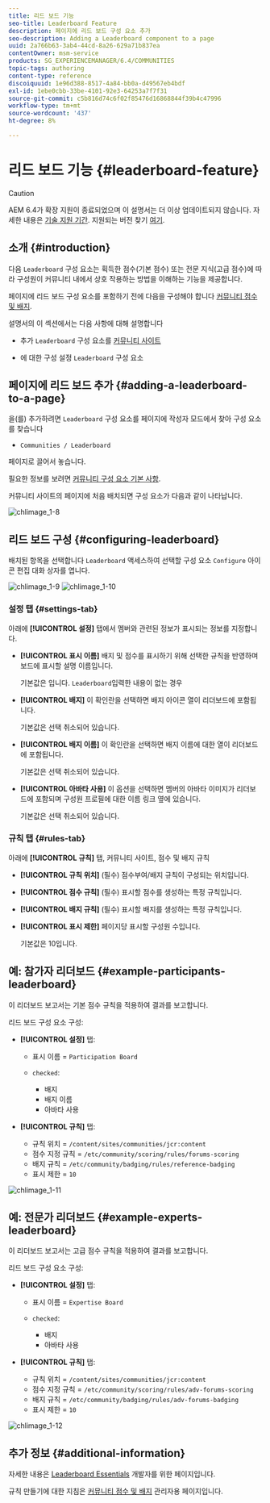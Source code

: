 ```yaml
---
title: 리드 보드 기능
seo-title: Leaderboard Feature
description: 페이지에 리드 보드 구성 요소 추가
seo-description: Adding a Leaderboard component to a page
uuid: 2a766b63-3ab4-44cd-8a26-629a71b837ea
contentOwner: msm-service
products: SG_EXPERIENCEMANAGER/6.4/COMMUNITIES
topic-tags: authoring
content-type: reference
discoiquuid: 1e96d388-8517-4a84-bb0a-d49567eb4bdf
exl-id: 1ebe0cbb-33be-4101-92e3-64253a7f7f31
source-git-commit: c5b816d74c6f02f85476d16868844f39b4c47996
workflow-type: tm+mt
source-wordcount: '437'
ht-degree: 8%

---
```


# 리드 보드 기능 {#leaderboard-feature}

>[!CAUTION]
>
>AEM 6.4가 확장 지원이 종료되었으며 이 설명서는 더 이상 업데이트되지 않습니다. 자세한 내용은 [기술 지원 기간](https://helpx.adobe.com/kr/support/programs/eol-matrix.html). 지원되는 버전 찾기 [여기](https://experienceleague.adobe.com/docs/).

## 소개 {#introduction}

다음 `Leaderboard` 구성 요소는 획득한 점수(기본 점수) 또는 전문 지식(고급 점수)에 따라 구성원이 커뮤니티 내에서 상호 작용하는 방법을 이해하는 기능을 제공합니다.

페이지에 리드 보드 구성 요소를 포함하기 전에 다음을 구성해야 합니다 [커뮤니티 점수 및 배지](implementing-scoring.md).

설명서의 이 섹션에서는 다음 사항에 대해 설명합니다

* 추가 `Leaderboard` 구성 요소를 [커뮤니티 사이트](overview.md#community-sites)

* 에 대한 구성 설정 `Leaderboard` 구성 요소

## 페이지에 리드 보드 추가 {#adding-a-leaderboard-to-a-page}

을(를) 추가하려면 `Leaderboard` 구성 요소를 페이지에 작성자 모드에서 찾아 구성 요소를 찾습니다

* `Communities / Leaderboard`

페이지로 끌어서 놓습니다.

필요한 정보를 보려면 [커뮤니티 구성 요소 기본 사항](basics.md).

커뮤니티 사이트의 페이지에 처음 배치되면 구성 요소가 다음과 같이 나타납니다.

![chlimage_1-8](assets/chlimage_1-8.png)

## 리드 보드 구성 {#configuring-leaderboard}

배치된 항목을 선택합니다 `Leaderboard` 액세스하여 선택할 구성 요소 `Configure` 아이콘 편집 대화 상자를 엽니다.

![chlimage_1-9](assets/chlimage_1-9.png) ![chlimage_1-10](assets/chlimage_1-10.png)

### 설정 탭 {#settings-tab}

아래에 **[!UICONTROL 설정]** 탭에서 멤버와 관련된 정보가 표시되는 정보를 지정합니다.

* **[!UICONTROL 표시 이름]**
배지 및 점수를 표시하기 위해 선택한 규칙을 반영하며 보드에 표시할 설명 이름입니다.

   기본값은 입니다. `Leaderboard`입력한 내용이 없는 경우

* **[!UICONTROL 배지]**
이 확인란을 선택하면 배지 아이콘 열이 리더보드에 포함됩니다.

   기본값은 선택 취소되어 있습니다.

* **[!UICONTROL 배지 이름]**
이 확인란을 선택하면 배지 이름에 대한 열이 리더보드에 포함됩니다.

   기본값은 선택 취소되어 있습니다.

* **[!UICONTROL 아바타 사용]**
이 옵션을 선택하면 멤버의 아바타 이미지가 리더보드에 포함되며 구성원 프로필에 대한 이름 링크 옆에 있습니다.

   기본값은 선택 취소되어 있습니다.

### 규칙 탭 {#rules-tab}

아래에 **[!UICONTROL 규칙]** 탭, 커뮤니티 사이트, 점수 및 배지 규칙

* **[!UICONTROL 규칙 위치]**
(필수) 점수부여/배지 규칙이 구성되는 위치입니다.

* **[!UICONTROL 점수 규칙]**
(필수) 표시할 점수를 생성하는 특정 규칙입니다.

* **[!UICONTROL 배지 규칙]**
(필수) 표시할 배지를 생성하는 특정 규칙입니다.

* **[!UICONTROL 표시 제한]**
페이지당 표시할 구성원 수입니다.

   기본값은 10입니다.

## 예: 참가자 리더보드 {#example-participants-leaderboard}

이 리더보드 보고서는 기본 점수 규칙을 적용하여 결과를 보고합니다.

리드 보드 구성 요소 구성:

* **[!UICONTROL 설정]** 탭:

   * 표시 이름 = `Participation Board`
   * `checked`:

      * 배지
      * 배지 이름
      * 아바타 사용

* **[!UICONTROL 규칙]** 탭:

   * 규칙 위치 = `/content/sites/communities/jcr:content`
   * 점수 지정 규칙 = `/etc/community/scoring/rules/forums-scoring`
   * 배지 규칙 = `/etc/community/badging/rules/reference-badging`
   * 표시 제한 = `10`

![chlimage_1-11](assets/chlimage_1-11.png)

## 예: 전문가 리더보드 {#example-experts-leaderboard}

이 리더보드 보고서는 고급 점수 규칙을 적용하여 결과를 보고합니다.

리드 보드 구성 요소 구성:

* **[!UICONTROL 설정]** 탭:

   * 표시 이름 = `Expertise Board`
   * `checked`:

      * 배지
      * 아바타 사용

* **[!UICONTROL 규칙]** 탭:

   * 규칙 위치 = `/content/sites/communities/jcr:content`
   * 점수 지정 규칙 = `/etc/community/scoring/rules/adv-forums-scoring`
   * 배지 규칙 = `/etc/community/badging/rules/adv-forums-badging`
   * 표시 제한 = `10`

![chlimage_1-12](assets/chlimage_1-12.png)

## 추가 정보 {#additional-information}

자세한 내용은 [Leaderboard Essentials](leaderboard.md) 개발자를 위한 페이지입니다.

규칙 만들기에 대한 지침은 [커뮤니티 점수 및 배지](implementing-scoring.md) 관리자용 페이지입니다.
